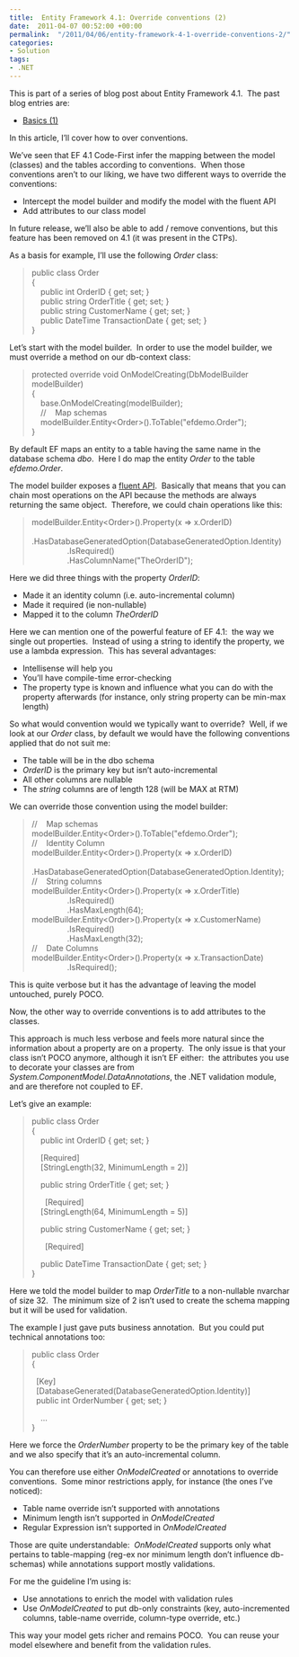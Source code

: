 ```yaml
---
title:  Entity Framework 4.1: Override conventions (2)
date:  2011-04-07 00:52:00 +00:00
permalink:  "/2011/04/06/entity-framework-4-1-override-conventions-2/"
categories:
- Solution
tags:
- .NET
---
```

<p>This is part of a series of blog post about Entity Framework 4.1.&#160; The past blog entries are:</p>  <ul>   <li><a href="http://vincentlauzon.wordpress.com/2011/04/03/entity-framework-4-1-basics-1/">Basics (1)</a> </li> </ul>  <p>In this article, I’ll cover how to over conventions.</p>  <p>We’ve seen that EF 4.1 Code-First infer the mapping between the model (classes) and the tables according to conventions.&#160; When those conventions aren’t to our liking, we have two different ways to override the conventions:</p>  <ul>   <li>Intercept the model builder and modify the model with the fluent API </li>    <li>Add attributes to our class model </li> </ul>  <p>In future release, we’ll also be able to add / remove conventions, but this feature has been removed on 4.1 (it was present in the CTPs).</p>  <p>As a basis for example, I’ll use the following <em>Order</em> class:</p>  <blockquote>   <p>public class Order      <br />{       <br />&#160;&#160;&#160; public int OrderID { get; set; }       <br />&#160;&#160;&#160; public string OrderTitle { get; set; }       <br />&#160;&#160;&#160; public string CustomerName { get; set; }       <br />&#160;&#160;&#160; public DateTime TransactionDate { get; set; }       <br />} </p> </blockquote>  <p>Let’s start with the model builder.&#160; In order to use the model builder, we must override a method on our db-context class:</p>  <blockquote>protected override void OnModelCreating(DbModelBuilder modelBuilder)    <br />{     <br />&#160;&#160;&#160; base.OnModelCreating(modelBuilder);     <br />&#160;&#160;&#160; //&#160;&#160;&#160; Map schemas     <br />&#160;&#160;&#160; modelBuilder.Entity&lt;Order&gt;().ToTable(&quot;efdemo.Order&quot;);     <br />} </blockquote>  <p>By default EF maps an entity to a table having the same name in the database schema <em>dbo</em>.&#160; Here I do map the entity <em>Order</em> to the table <em>efdemo.Order</em>.</p>  <p>The model builder exposes a <a href="http://en.wikipedia.org/wiki/Fluent_interface">fluent API</a>.&#160; Basically that means that you can chain most operations on the API because the methods are always returning the same object.&#160; Therefore, we could chain operations like this:</p>  <blockquote>   <p>modelBuilder.Entity&lt;Order&gt;().Property(x =&gt; x.OrderID)      <br />&#160;&#160;&#160;&#160;&#160;&#160;&#160;&#160;&#160;&#160;&#160;&#160;&#160;&#160;&#160; .HasDatabaseGeneratedOption(DatabaseGeneratedOption.Identity)       <br />&#160;&#160;&#160;&#160;&#160;&#160;&#160;&#160;&#160;&#160;&#160;&#160;&#160;&#160;&#160; .IsRequired()       <br />&#160;&#160;&#160;&#160;&#160;&#160;&#160;&#160;&#160;&#160;&#160;&#160;&#160;&#160;&#160; .HasColumnName(&quot;TheOrderID&quot;);</p> </blockquote>  <p>Here we did three things with the property <em>OrderID</em>:</p>  <ul>   <li>Made it an identity column (i.e. auto-incremental column) </li>    <li>Made it required (ie non-nullable) </li>    <li>Mapped it to the column <em>TheOrderID</em> </li> </ul>  <p>Here we can mention one of the powerful feature of EF 4.1:&#160; the way we single out properties.&#160; Instead of using a string to identify the property, we use a lambda expression.&#160; This has several advantages:</p>  <ul>   <li>Intellisense will help you </li>    <li>You’ll have compile-time error-checking </li>    <li>The property type is known and influence what you can do with the property afterwards (for instance, only string property can be min-max length) </li> </ul>  <p>So what would convention would we typically want to override?&#160; Well, if we look at our <em>Order</em> class, by default we would have the following conventions applied that do not suit me:</p>  <ul>   <li>The table will be in the dbo schema </li>    <li><em>OrderID</em> is the primary key but isn’t auto-incremental </li>    <li>All other columns are nullable </li>    <li>The <em>string</em> columns are of length 128 (will be MAX at RTM) </li> </ul>  <p>We can override those convention using the model builder:</p>  <blockquote>   <p>//&#160;&#160;&#160; Map schemas      <br />modelBuilder.Entity&lt;Order&gt;().ToTable(&quot;efdemo.Order&quot;);       <br />//&#160;&#160;&#160; Identity Column       <br />modelBuilder.Entity&lt;Order&gt;().Property(x =&gt; x.OrderID)       <br />&#160;&#160;&#160;&#160;&#160;&#160;&#160;&#160;&#160;&#160;&#160;&#160;&#160;&#160;&#160; .HasDatabaseGeneratedOption(DatabaseGeneratedOption.Identity);       <br />//&#160;&#160;&#160; String columns       <br />modelBuilder.Entity&lt;Order&gt;().Property(x =&gt; x.OrderTitle)       <br />&#160;&#160;&#160;&#160;&#160;&#160;&#160;&#160;&#160;&#160;&#160;&#160;&#160;&#160;&#160; .IsRequired()       <br />&#160;&#160;&#160;&#160;&#160;&#160;&#160;&#160;&#160;&#160;&#160;&#160;&#160;&#160;&#160; .HasMaxLength(64);       <br />modelBuilder.Entity&lt;Order&gt;().Property(x =&gt; x.CustomerName)       <br />&#160;&#160;&#160;&#160;&#160;&#160;&#160;&#160;&#160;&#160;&#160;&#160;&#160;&#160;&#160; .IsRequired()       <br />&#160;&#160;&#160;&#160;&#160;&#160;&#160;&#160;&#160;&#160;&#160;&#160;&#160;&#160;&#160; .HasMaxLength(32);       <br />//&#160;&#160;&#160; Date Columns       <br />modelBuilder.Entity&lt;Order&gt;().Property(x =&gt; x.TransactionDate)       <br />&#160;&#160;&#160;&#160;&#160;&#160;&#160;&#160;&#160;&#160;&#160;&#160;&#160;&#160;&#160; .IsRequired();</p> </blockquote>  <p>This is quite verbose but it has the advantage of leaving the model untouched, purely POCO.</p>  <p>Now, the other way to override conventions is to add attributes to the classes.</p>  <p>This approach is much less verbose and feels more natural since the information about a property are on a property.&#160; The only issue is that your class isn’t POCO anymore, although it isn’t EF either:&#160; the attributes you use to decorate your classes are from <em>System.ComponentModel.DataAnnotations</em>, the .NET validation module, and are therefore not coupled to EF.</p>  <p>Let’s give an example:</p>  <blockquote>   <p>public class Order      <br />{       <br />&#160;&#160;&#160; public int OrderID { get; set; }&#160; <br /></p>    <p>&#160;&#160;&#160; [Required]      <br />&#160;&#160;&#160; [StringLength(32, MinimumLength = 2)] </p>    <p>&#160;&#160;&#160; public string OrderTitle { get; set; }      <br /></p>&#160;&#160;&#160;&#160;&#160; [Required]     <br />&#160;&#160;&#160; [StringLength(64, MinimumLength = 5)]     <p>&#160;&#160;&#160; public string CustomerName { get; set; }      <br /></p>&#160;&#160;&#160;&#160;&#160; [Required]     <br />    <p>&#160;&#160;&#160; public DateTime TransactionDate { get; set; }      <br />} </p> </blockquote>  <p>Here we told the model builder to map <em>OrderTitle</em> to a non-nullable nvarchar of size 32.&#160; The minimum size of 2 isn’t used to create the schema mapping but it will be used for validation.</p>  <p>The example I just gave puts business annotation.&#160; But you could put technical annotations too:</p>  <blockquote>   <p>public class Order      <br />{       <br /></p>    <p>&#160; [Key]      <br />&#160; [DatabaseGenerated(DatabaseGeneratedOption.Identity)]       <br />&#160; public int OrderNumber { get; set; } </p>    <p>&#160;&#160;&#160; …      <br />} </p> </blockquote>  <p>Here we force the <em>OrderNumber</em> property to be the primary key of the table and we also specify that it’s an auto-incremental column.</p>  <p>You can therefore use either <em>OnModelCreated</em> or annotations to override conventions.&#160; Some minor restrictions apply, for instance (the ones I’ve noticed):</p>  <ul>   <li>Table name override isn’t supported with annotations </li>    <li>Minimum length isn’t supported in <em>OnModelCreated</em> </li>    <li>Regular Expression isn’t supported in <em>OnModelCreated</em> </li> </ul>  <p>Those are quite understandable:&#160; <em>OnModelCreated</em> supports only what pertains to table-mapping (reg-ex nor minimum length don’t influence db-schemas) while annotations support mostly validations.</p>  <p>For me the guideline I’m using is:</p>  <ul>   <li>Use annotations to enrich the model with validation rules </li>    <li>Use <em>OnModelCreated</em> to put db-only constraints (key, auto-incremented columns, table-name override, column-type override, etc.) </li> </ul>  <p>This way your model gets richer and remains POCO.&#160; You can reuse your model elsewhere and benefit from the validation rules.</p>